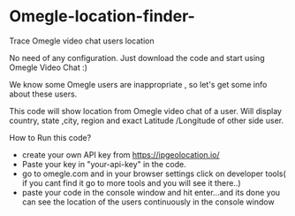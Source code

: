 # Omegle-location-finder-

Trace Omegle video chat users location 

No need of any configuration. Just download the code and start using Omegle Video Chat :)

We know some Omegle users are inappropriate , so let's get some info about these users. 

This code will show location from Omegle video chat of a user. Will display  country, state ,city, region and exact Latitude /Longitude  of other side user.

How to Run this code?

* create your own API key from https://ipgeolocation.io/ 
* Paste your key in "your-api-key"  in the code.
* go to omegle.com  and in your browser settings click on developer tools( if you cant find it go to more tools and you will see it there..)
* paste your code in the console window and hit enter...and its done you can see the location of the users continuously in the console window 


